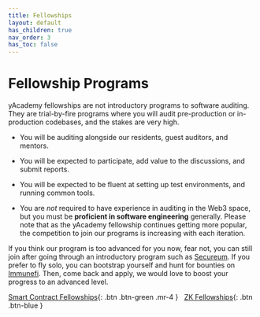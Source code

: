 ```yaml
---
title: Fellowships
layout: default
has_children: true
nav_order: 3
has_toc: false
---
```


# Fellowship Programs

yAcademy fellowships are <span class="fs-5"><span class="fw-700"><span class="text-red-300">not</span></span></span> introductory programs to software auditing. They are trial-by-fire programs where you will audit pre-production or in-production codebases, and the stakes are very high. 

* You will be auditing alongside our residents, guest auditors, and mentors.

* You will be expected to participate, add value to the discussions, and submit reports.

* You will be expected to be fluent at setting up test environments, and running common tools.

* You are _not_ required to have experience in auditing in the Web3 space, but you must be **proficient in software engineering** generally. Please note that as the yAcademy fellowship continues getting more popular, the competition to join our programs is increasing with each iteration.

If you think our program is too advanced for you now, fear not, you can still join after going through an introductory program such as [Secureum](https://secureum.xyz/). If you prefer to fly solo, you can bootstrap yourself and hunt for bounties on [Immunefi](https://immunefi.com/). Then, come back and apply, we would love to boost your progress to an advanced level.

<span class="fs-6"> [Smart Contract Fellowships](/fellowships/smart-contract-fellowships){: .btn .btn-green .mr-4 } </span> &nbsp;
<span class="fs-6"> [ZK Fellowships](/fellowships/zk-fellowships){: .btn .btn-blue } </span> &nbsp;

<br><br>
